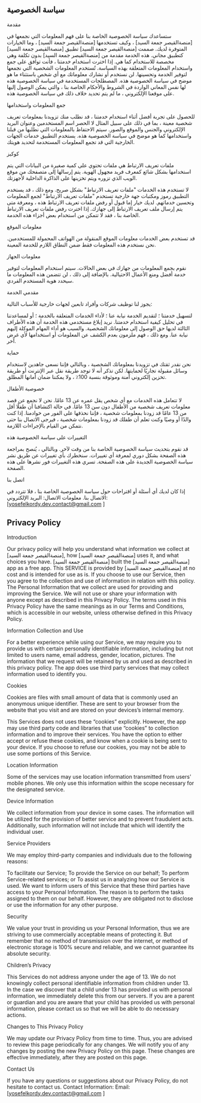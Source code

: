 سياسة الخصوصية
-----------------

مقدمة

ستساعدك سياسة الخصوصية الخاصة بنا على فهم المعلومات التي نجمعها في [منصةالقيصر جمعة السيد] ، وكيف تستخدمها [منصةالقيصر جمعة السيد] ، وما الخيارات المتوفرة لديك. صممت [منصةالقيصر جمعة السيد] تطبيق [منصةالقيصر جمعة السيد] كتطبيق مجاني. هذه الخدمة مقدمة من [منصةالقيصر جمعة السيد] بدون تكلفة وهي مخصصة للاستخدام كما هي. إذا اخترت استخدام خدمتنا ، فأنت توافق على جمع واستخدام المعلومات المتعلقة بهذه السياسة. تُستخدم المعلومات الشخصية التي نجمعها لتوفير الخدمة وتحسينها. لن نستخدم أو نشارك معلوماتك مع أي شخص باستثناء ما هو موضح في سياسة الخصوصية هذه.
المصطلحات المستخدمة في سياسة الخصوصية هذه لها نفس المعاني الواردة في الشروط والأحكام الخاصة بنا ، والتي يمكن الوصول إليها على موقعنا الإلكتروني ، ما لم يتم تحديد خلاف ذلك في سياسة الخصوصية هذه.

جمع المعلومات واستخدامها

للحصول على تجربة أفضل أثناء استخدام خدمتنا ، قد نطلب منك تزويدنا بمعلومات تعريف شخصية معينة ، بما في ذلك على سبيل المثال لا الحصر اسم المستخدمين وعنوان البريد الإلكتروني والجنس والموقع والصور. سيتم الاحتفاظ بالمعلومات التي نطلبها من قبلنا واستخدامها كما هو موضح في سياسة الخصوصية هذه.
يستخدم التطبيق خدمات الجهات الخارجية التي قد تجمع المعلومات المستخدمة لتحديد هويتك.

كوكيز

ملفات تعريف الارتباط هي ملفات تحتوي على كمية صغيرة من البيانات التي يتم استخدامها بشكل شائع كمعرف فريد مجهول الهوية. يتم إرسالها إلى متصفحك من موقع الويب الذي تزوره ويتم تخزينها على الذاكرة الداخلية لأجهزتك.

لا تستخدم هذه الخدمات "ملفات تعريف الارتباط" بشكل صريح. ومع ذلك ، قد يستخدم التطبيق رموز ومكتبات جهة خارجية تستخدم "ملفات تعريف الارتباط" لجمع المعلومات وتحسين خدماتهم. لديك خيار إما قبول أو رفض ملفات تعريف الارتباط هذه ، ومعرفة متى يتم إرسال ملف تعريف الارتباط إلى جهازك. إذا اخترت رفض ملفات تعريف الارتباط الخاصة بنا ، فقد لا تتمكن من استخدام بعض أجزاء هذه الخدمة.

معلومات الموقع

قد تستخدم بعض الخدمات معلومات الموقع المنقولة من الهواتف المحمولة للمستخدمين. نحن نستخدم هذه المعلومات فقط ضمن النطاق اللازم للخدمة المعينة.

معلومات الجهاز

نقوم بجمع المعلومات من جهازك في بعض الحالات. سيتم استخدام المعلومات لتوفير خدمة أفضل ومنع الأعمال الاحتيالية. بالإضافة إلى ذلك ، لن تتضمن هذه المعلومات ما سيحدد هوية المستخدم الفردي.

مقدمي الخدمة

يجوز لنا توظيف شركات وأفراد تابعين لجهات خارجية للأسباب التالية:

لتسهيل خدمتنا ؛
لتقديم الخدمة نيابة عنا ؛
لأداء الخدمات المتعلقة بالخدمة ؛ أو
لمساعدتنا في تحليل كيفية استخدام خدمتنا.
نريد إبلاغ مستخدمي هذه الخدمة أن هذه الأطراف الثالثة لديها حق الوصول إلى معلوماتك الشخصية. والسبب هو أداء المهام الموكلة إليهم نيابة عنا. ومع ذلك ، فهم ملزمون بعدم الكشف عن المعلومات أو استخدامها لأي غرض آخر.

حماية

نحن نقدر ثقتك في تزويدنا بمعلوماتك الشخصية ، وبالتالي فإننا نسعى جاهدين لاستخدام وسائل مقبولة تجاريًا لحمايتها. لكن تذكر أنه لا توجد طريقة نقل عبر الإنترنت أو طريقة تخزين إلكتروني آمنة وموثوقة بنسبة 100٪ ، ولا يمكننا ضمان أمانها المطلق.

خصوصية الأطفال

لا تتعامل هذه الخدمات مع أي شخص يقل عمره عن 13 عامًا. نحن لا نجمع عن قصد معلومات تعريف شخصية من الأطفال دون سن 13 عامًا. في حالة اكتشافنا أن طفلًا أقل من 13 عامًا قد زودنا بمعلومات شخصية ، فإننا نحذفها على الفور من خوادمنا. إذا كنت والدًا أو وصيًا وكنت تعلم أن طفلك قد زودنا بمعلومات شخصية ، فيرجى الاتصال بنا حتى نتمكن من القيام بالإجراءات اللازمة.

التغييرات على سياسة الخصوصية هذه

قد نقوم بتحديث سياسة الخصوصية الخاصة بنا من وقت لآخر. وبالتالي ، يُنصح بمراجعة هذه الصفحة بشكل دوري لمعرفة أي تغييرات. سنخطرك بأي تغييرات عن طريق نشر سياسة الخصوصية الجديدة على هذه الصفحة. تسري هذه التغييرات فور نشرها على هذه الصفحة.

اتصل بنا

إذا كان لديك أي أسئلة أو اقتراحات حول سياسة الخصوصية الخاصة بنا ، فلا تتردد في الاتصال بنا.
معلومات الاتصال:
البريد الإلكتروني: [yosefelkordy.dev.contact@gmail.com
]

Privacy Policy
-----------------

Introduction

Our privacy policy will help you understand what information we collect at [منصةالقيصر جمعة السيد], how  [منصةالقيصر جمعة السيد] uses it, and what choices you have.  [منصةالقيصر جمعة السيد] built the  [منصةالقيصر جمعة السيد] app as a free app. This SERVICE is provided by  [منصةالقيصر جمعة السيد] at no cost and is intended for use as is. If you choose to use our Service, then you agree to the collection and use of information in relation with this policy. The Personal Information that we collect are used for providing and improving the Service. We will not use or share your information with anyone except as described in this Privacy Policy.
The terms used in this Privacy Policy have the same meanings as in our Terms and Conditions, which is accessible in our website, unless otherwise defined in this Privacy Policy.

Information Collection and Use

For a better experience while using our Service, we may require you to provide us with certain personally identifiable information, including but not limited to users name, email address, gender, location, pictures. The information that we request will be retained by us and used as described in this privacy policy.
The app does use third party services that may collect information used to identify you.

Cookies

Cookies are files with small amount of data that is commonly used an anonymous unique identifier. These are sent to your browser from the website that you visit and are stored on your devices’s internal memory.

This Services does not uses these “cookies” explicitly. However, the app may use third party code and libraries that use “cookies” to collection information and to improve their services. You have the option to either accept or refuse these cookies, and know when a cookie is being sent to your device. If you choose to refuse our cookies, you may not be able to use some portions of this Service.

Location Information

Some of the services may use location information transmitted from users' mobile phones. We only use this information within the scope necessary for the designated service.

Device Information

We collect information from your device in some cases. The information will be utilized for the provision of better service and to prevent fraudulent acts. Additionally, such information will not include that which will identify the individual user.

Service Providers

We may employ third-party companies and individuals due to the following reasons:

To facilitate our Service;
To provide the Service on our behalf;
To perform Service-related services; or
To assist us in analyzing how our Service is used.
We want to inform users of this Service that these third parties have access to your Personal Information. The reason is to perform the tasks assigned to them on our behalf. However, they are obligated not to disclose or use the information for any other purpose.

Security

We value your trust in providing us your Personal Information, thus we are striving to use commercially acceptable means of protecting it. But remember that no method of transmission over the internet, or method of electronic storage is 100% secure and reliable, and we cannot guarantee its absolute security.

Children’s Privacy

This Services do not address anyone under the age of 13. We do not knowingly collect personal identifiable information from children under 13. In the case we discover that a child under 13 has provided us with personal information, we immediately delete this from our servers. If you are a parent or guardian and you are aware that your child has provided us with personal information, please contact us so that we will be able to do necessary actions.

Changes to This Privacy Policy

We may update our Privacy Policy from time to time. Thus, you are advised to review this page periodically for any changes. We will notify you of any changes by posting the new Privacy Policy on this page. These changes are effective immediately, after they are posted on this page.

Contact Us

If you have any questions or suggestions about our Privacy Policy, do not hesitate to contact us.
Contact Information:
Email: [yosefelkordy.dev.contact@gmail.com
]
